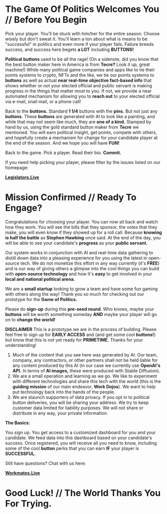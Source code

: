 # The Game Of Politics Welcomes You // Before You Begin
Pick your player.  You'll be stuck with him/her for the entire season.  Choose wisely but don't sweat it.  You'll learn a ton about what is means to be "successful" in politics and even more if your player fails.  Failure breeds success, and success here begets **a LOT** including **BUTTONS!**  

**Political buttons** used to be all the rage!  (On a sidenote, did you know that the best button maker here in America is from **Tecre?**  Look it up, great machine!)  While many political game companies and apps like to tie their points systems to crypto, NFTs and the like, we tie our points systems to **buttons** as well as actual **near real-time objective fact-based info** that shows whether or not your elected official and public servant is making progress in the things that matter most to you.  If not, we provide a near automated mechanism for allowing you to **reach out** to your elected official via e-mail, snail mail, or a phone call!

Back to the **buttons.**  Standard **1 1/4** buttons with the **pins.**  But not just any **buttons**.  These **buttons** are generated with AI to look like a painting, and while that may not seem like much, they are **one of a kind.**  Stamped by hand by us, using the gold standard button maker from **Tecre** we mentioned.  You will earn political insight, get points, compete with others, and hopefully create a mechanism for change for your candidate player at the end of the season.  And we hope you will have **FUN!**

Back to the game.  Pick a player.  Read their bio.  **Commit.**

If you need help picking your player, please filter by the issues listed on our homepage:

[**Legislators.Live**](https://legislators.live)

# Mission Confirmed // Ready To Engage?

Congratulations for choosing your player.  You can now sit back and watch how they work.  You will see the bills that they sponsor, the votes that they make, you will even know if they showed up for a roll call.  Because **knowing is half the battle** as **Stephen Hawking** once said.  At the end of the day, you will be able to see your candidate's **progress** as your **public servant.**

Our system works in conjunction with AI and real-time data gathering to distill down data into a pleasing experience for you using the latest in open-source tech.  We do not monetize this effort in any way currently (it's **FREE**) and is our way of giving others a glimpse into the cool things you can build with **open-source technology** and how it's **easy** to get involved in your **local and national political arena.**

We are a **small startup** looking to grow a team and have some fun gaming with others along the way!  Thank you so much for checking out our prototype for the **Game of Politics.**

Please do **sign-up** during this **pre-seed round**.  Who knows, maybe your **buttons** will be worth something someday **AND** maybe your player will go on to **change the world!**

**DISCLAIMER**
This is a prototype we are in the process of building.  Please feel free to sign up for **EARLY ACCESS** and (and get some cool **buttons!**) but know that this is not yet ready for **PRIMETIME.**  Thanks for your understanding!

1. Much of the content that you see here was generated by AI.  Our team, company, any contractors, or other partners shall not be held liable for any content produced by this AI (in our case we currently use **OpenAI's API.**  In terms of **AI images,** these were produced with Stable Diffusion).  
2. We are a small operation and learning as we go.  We like to experiment with different technologies and share this tech with the world (this is the **guiding mission** of our main endeavor, **Work Dojos**).  We want to help put technology back into the hands of the people.
3. We are staunch supporters of data privacy.  If you opt in to political button deliveries, you will be sharing your address.  We try to keep customer data limited for liability purposes.  We will not share or distribute in any way, your private information.

 **The Basics:** 
 
 You sign up.  You get access to a customized dashboard for you and your candidate.  We feed data into this dashboard based on your candidate's success.  Once registered, you will receive all you need to know, including some of the cool **button** perks that you can earn **IF** your player is **SUCCESSFUL.**

 Still have questions?  Chat with us here:

[**Workmates.Live**](https://chat.workmates.live/channel/Legislator)

# Good Luck! // The World Thanks You For Trying.